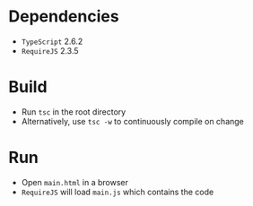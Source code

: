 # Dependencies
* `TypeScript` 2.6.2
* `RequireJS` 2.3.5

# Build
* Run `tsc` in the root directory
* Alternatively, use `tsc -w` to continuously compile on change

# Run
* Open `main.html` in a browser
* `RequireJS` will load `main.js` which contains the code
